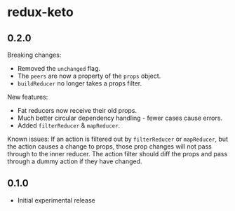 # redux-keto

## 0.2.0

Breaking changes:
* Removed the `unchanged` flag.
* The `peers` are now a property of the `props` object.
* `buildReducer` no longer takes a props filter.

New features:
* Fat reducers now receive their old props.
* Much better circular dependency handling - fewer cases cause errors.
* Added `filterReducer` & `mapReducer`.

Known issues:
If an action is filtered out by `filterReducer` or `mapReducer`, but the action causes a change to props, those prop changes will not pass through to the inner reducer. The action filter should diff the props and pass through a dummy action if they have changed.

## 0.1.0

* Initial experimental release
